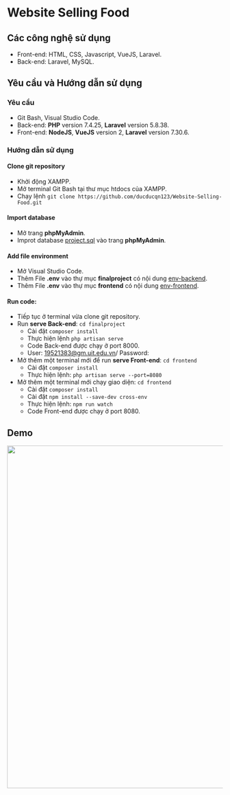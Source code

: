# Website Selling Food
## Các công nghệ sử dụng
- Front-end: HTML, CSS, Javascript, VueJS, Laravel.
- Back-end: Laravel, MySQL.
## Yêu cầu và Hướng dẫn sử dụng
### Yêu cầu
- Git Bash, Visual Studio Code.
- Back-end: **PHP** version 7.4.25, **Laravel** version 5.8.38.
- Front-end: **NodeJS**, **VueJS** version 2, **Laravel** version 7.30.6.
### Hướng dẫn sử dụng
#### Clone git repository
- Khởi động XAMPP.
- Mở terminal Git Bash tại thư mục htdocs của XAMPP.
- Chạy lệnh `git clone https://github.com/ducducqn123/Website-Selling-Food.git`
#### Import database
- Mở trang **phpMyAdmin**.
- Improt database [project.sql](env_and_database/selling_food.sql) vào trang **phpMyAdmin**.
#### Add file environment
- Mở Visual Studio Code.
- Thêm File **.env** vào thự mục **finalproject** có nội dung [env-backend](env_and_database/env_backend.txt).
- Thêm File **.env** vào thự mục **frontend** có nội dung [env-frontend](env_and_database/env_frontend.txt).
#### Run code:
- Tiếp tục ở terminal vừa clone git repository.  
- Run **serve Back-end**: `cd finalproject`
  - Cài đặt `composer install` 
  - Thực hiện lệnh `php artisan serve`
  - Code Back-end được chạy ở port 8000.
  - User: 19521383@gm.uit.edu.vn/ Password:
- Mở thêm một terminal mới để run **serve Front-end**: `cd frontend`
  - Cài đặt `composer install`  
  - Thực hiện lệnh: `php artisan serve --port=8080`
- Mở thêm một terminal mới chạy giao diện: `cd frontend`
  - Cài đặt `composer install`
  - Cài đặt `npm install --save-dev cross-env`
  - Thực hiện lệnh: `npm run watch`
  - Code Front-end được chạy ở port 8080.
## Demo
<p align='center'><img style="height: 800px" src="https://github.com/ducducqn123/Website-Selling-Food/blob/ce4ab91b045d777d82beee1935e5df8eed736797/demo.png"></p>
